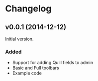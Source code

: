 # Changelog

<!---
Boilerplate:

## vX.X.X (YYYY-MM-DD)

### Added

### Deprecated

### Removed

### Fixed

### Security
-->

## v0.0.1 (2014-12-12)

Initial version.

### Added

- Support for adding Quill fields to admin
- Basic and Full toolbars
- Example code
